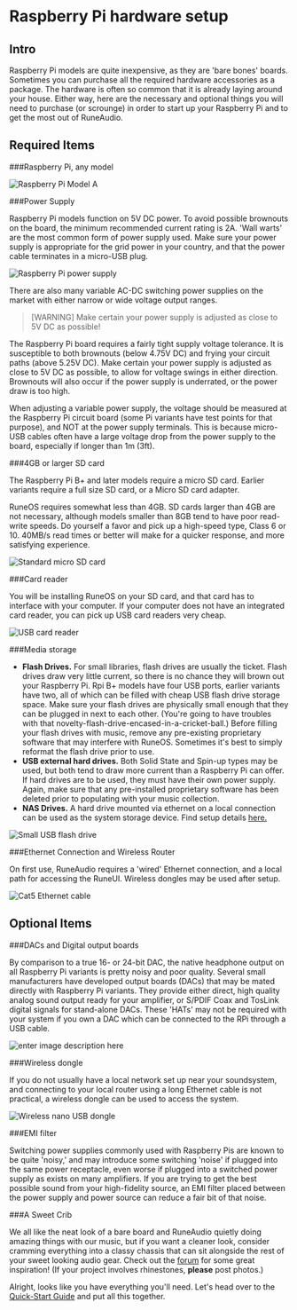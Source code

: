 Raspberry Pi hardware setup
===========================

Intro
-----
Raspberry Pi models are quite inexpensive, as they are 'bare bones' boards. Sometimes you can purchase all the required hardware accessories as a package. The hardware is often so common that it is already laying around your house. Either way, here are the necessary and optional things you will need to purchase (or scrounge) in order to start up your Raspberry Pi and to get the most out of RuneAudio.

Required Items
--------------

###Raspberry Pi, any model

![Raspberry Pi Model A](https://lh3.googleusercontent.com/U9xiQpORbTgsUcensoeV9B5QtTt-8cxpUJ1d7jeO4Q=s400 "Raspberry_Pi_-_Model_A.jpg")

###Power Supply

Raspberry Pi models function on 5V DC power. To avoid possible brownouts on the board, the minimum recommended current rating is 2A. 'Wall warts' are the most common form of power supply used. Make sure your power supply is appropriate for the grid power in your country, and that the power cable terminates in a micro-USB plug. 

![Raspberry Pi power supply](https://lh5.googleusercontent.com/QM8JJUk9-fI1BVrAX-LsOAreSKcXRRECpZdPQtihOQ=s400 "wall wart.jpg")

There are also many variable AC-DC switching power supplies on the market with either narrow or wide voltage output ranges.

> [WARNING] <i class="fa fa-exclamation sx"></i> Make certain your power supply is adjusted as close to 5V DC as possible!

The Raspberry Pi board requires a fairly tight supply voltage tolerance. It is susceptible to both brownouts (below 4.75V DC) and frying your circuit paths (above 5.25V DC). Make certain your power supply is adjusted as close to 5V DC as possible, to allow for voltage swings in either direction. Brownouts will also occur if the power supply is underrated, or the power draw is too high.

When adjusting a variable power supply, the voltage should be measured at the Raspberry Pi circuit board (some Pi variants have test points for that purpose), and NOT at the power supply terminals.  This is because micro-USB cables often have a large voltage drop from the power supply to the board, especially if longer than 1m (3ft).

###4GB or larger SD card

The Raspberry Pi B+ and later models require a micro SD card. Earlier variants require a full size SD card, or a Micro SD card adapter. 

RuneOS requires somewhat less than 4GB. SD cards larger than 4GB are not necessary, although models smaller than 8GB tend to have poor read-write speeds. Do yourself a favor and pick up a high-speed type, Class 6 or 10. 40MB/s read times or better will make for a quicker response, and more satisfying experience. 

![Standard micro SD card](https://lh6.googleusercontent.com/zjukPBb75S6LZl6_mPkqTQd9K2ctxCSpPv0e9qGR5A=s400 "samsungsd.jpg")

###Card reader

You will be installing RuneOS on your SD card, and that card has to interface with your computer. If your computer does not have an integrated card reader, you can pick up USB card readers very cheap. 

![USB card reader](https://lh4.googleusercontent.com/fPNCbikcbEeFCvnh9uUUjcJuQuDDxgNhVZwN6GeyPA=s400 "cardreader.jpg")

###Media storage

- **Flash Drives.** For small libraries, flash drives are usually the ticket. Flash drives draw very little current, so there is no chance they will brown out your Raspberry Pi. Rpi B+ models have four USB ports, earlier variants have two, all of which can be filled with cheap USB flash drive storage space. Make sure your flash drives are physically small enough that they can be plugged in next to each other. (You're going to have troubles with that novelty-flash-drive-encased-in-a-cricket-ball.) Before filling your flash drives with music, remove any pre-existing proprietary software that may interfere with RuneOS. Sometimes it's best to simply reformat the flash drive prior to use.
- **USB external hard drives.** Both Solid State and Spin-up types may be used, but both tend to draw more current than a Raspberry Pi can offer. If hard drives are to be used, they must have their own power supply. Again, make sure that any pre-installed proprietary software has been deleted prior to populating with your music collection.
- **NAS Drives.** A hard drive mounted via ethernet on a local connection can be used as the system storage device. Find setup details [here.](http://www.runeaudio.com/documentation/runeui/sources/)

![Small USB flash drive](https://lh4.googleusercontent.com/-lYgQpY5K9aI/VEtE8_C5gvI/AAAAAAAAAHU/zW9GSI8OrOE/s400/flash+drive.jpg "flash drive.jpg")

###Ethernet Connection and Wireless Router

On first use, RuneAudio requires a 'wired' Ethernet connection, and a local path for accessing the RuneUI. Wireless dongles may be used after setup. 
	
![Cat5 Ethernet cable](https://lh4.googleusercontent.com/-zFxz3t7j_5c/VEtFd6nVSYI/AAAAAAAAAHg/BIj7x1RwqgA/s400/cat5.jpg "cat5.jpg")

Optional Items
--------------

###DACs and Digital output boards

By comparison to a true 16- or 24-bit DAC, the native headphone output on all Raspberry Pi variants is pretty noisy and poor quality. Several small manufacturers have developed output boards (DACs) that may be mated directly with Raspberry Pi variants. They provide either direct, high quality analog sound output ready for your amplifier, or S/PDIF Coax and TosLink digital signals for stand-alone DACs. These 'HATs' may not be required with your system if you own a DAC which can be connected to the RPi through a USB cable. 

![enter image description here](https://lh5.googleusercontent.com/-ouxLDtMlQ8o/VEtGH84mkII/AAAAAAAAAHs/-wxF-yTLmaM/s400/iqaudiohat.png "iqaudiohat.png")

###Wireless dongle

If you do not usually have a local network set up near your soundsystem, and connecting to your local router using a long Ethernet cable is not practical, a wireless dongle can be used to access the system.

![Wireless nano USB dongle](https://lh6.googleusercontent.com/-8LvDV-k6vm8/VEtGboOciDI/AAAAAAAAAH8/sR2f3vyCCys/s400/Edimax_Wireless_nano_USB.jpg "Edimax_Wireless_nano_USB.jpg")

###EMI filter

Switching power supplies commonly used with Raspberry Pis are known to be quite 'noisy,' and may introduce some switching 'noise' if plugged into the same power receptacle, even worse if plugged into a switched power supply as exists on many amplifiers.  If you are trying to get the best possible sound from your high-fidelity source, an EMI filter placed between the power supply and power source can reduce a fair bit of that noise. 

###A Sweet Crib

We all like the neat look of a bare board and RuneAudio quietly doing amazing things with our music, but if you want a cleaner look, consider cramming everything into a classy chassis that can sit alongside the rest of your sweet looking audio gear. Check out the [forum](http://www.runeaudio.com/forum/tpa3116-runeaudio-project-t319.html) for some great inspiration! (If your project involves rhinestones, **please** post photos.) 


Alright, looks like you have everything you'll need. Let's head over to the [Quick-Start Guide](http://www.runeaudio.com/documentation/quick-start/quick-start-guide/) and put all this together.
